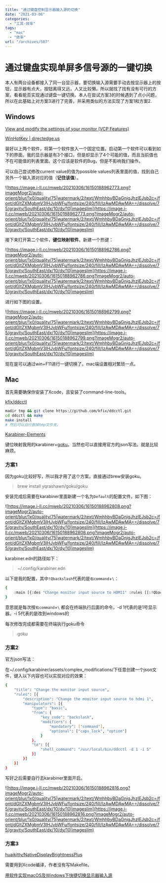 ```yaml
---
title: "通过键盘控制显示器输入源的切换"
date: "2021-03-06"
categories: 
  - "工具-效率"
tags: 
  - "mac"
  - "效率"
url: "/archives/587"
---
```


# 通过键盘实现单屏多信号源的一键切换

本人有两台设备都接入了同一台显示器，要切换输入源需要手动去按显示器上的按钮，显示器有点大，按钮离得又远，人又比较懒。所以就找了找有没有可行的方案，看看能否实现通过键盘一键切换。本人在尝试方案3的时候遇到了点小问题，所以在此基础上对方案3进行了完善，并采用类似的方法实现了方案1和方案2.

## Windows

[View and modify the settings of your monitor (VCP Features)](http://www.nirsoft.net/utils/control_my_monitor.html)

[WinHotKey | directedge.us](http://www.directedge.us/content/winhotkey)

装好以上两个软件，将第一个软件放入一个固定位置。启动第一个软件可以看到如下的界面。我的显示器是有3个接口，但是却显示了4个可能的值，而且当前值也不在可能值的列表里面。这个应该是软件的Bug，但是不影响我们操作。

可以自己尝试修改current value的值为possible values列表里面的值，找到自己另外一个输入源对应的值（**记住该值**）。

![https://image.i-ll.cc/mweb/20210306/16150188962773.png?imageMogr2/auto-orient/blur/1x0/quality/75|watermark/2/text/WmhhbyBDaGnigJhzIEJsb2c=/font/dGltZXMgbmV3IHJvbWFu/fontsize/240/fill/IzAwMDAwMA==/dissolve/75/gravity/SouthEast/dx/10/dy/10|imageslim](https://image.i-ll.cc/mweb/20210306/16150188962773.png?imageMogr2/auto-orient/blur/1x0/quality/75|watermark/2/text/WmhhbyBDaGnigJhzIEJsb2c=/font/dGltZXMgbmV3IHJvbWFu/fontsize/240/fill/IzAwMDAwMA==/dissolve/75/gravity/SouthEast/dx/10/dy/10|imageslim)

接下来打开第二个软件，**键位映射软件**。新建一个热键：

![https://image.i-ll.cc/mweb/20210306/16150188962786.png?imageMogr2/auto-orient/blur/1x0/quality/75|watermark/2/text/WmhhbyBDaGnigJhzIEJsb2c=/font/dGltZXMgbmV3IHJvbWFu/fontsize/240/fill/IzAwMDAwMA==/dissolve/75/gravity/SouthEast/dx/10/dy/10|imageslim](https://image.i-ll.cc/mweb/20210306/16150188962786.png?imageMogr2/auto-orient/blur/1x0/quality/75|watermark/2/text/WmhhbyBDaGnigJhzIEJsb2c=/font/dGltZXMgbmV3IHJvbWFu/fontsize/240/fill/IzAwMDAwMA==/dissolve/75/gravity/SouthEast/dx/10/dy/10|imageslim)

进行如下图的设置。

![https://image.i-ll.cc/mweb/20210306/16150188962799.png?imageMogr2/auto-orient/blur/1x0/quality/75|watermark/2/text/WmhhbyBDaGnigJhzIEJsb2c=/font/dGltZXMgbmV3IHJvbWFu/fontsize/240/fill/IzAwMDAwMA==/dissolve/75/gravity/SouthEast/dx/10/dy/10|imageslim](https://image.i-ll.cc/mweb/20210306/16150188962799.png?imageMogr2/auto-orient/blur/1x0/quality/75|watermark/2/text/WmhhbyBDaGnigJhzIEJsb2c=/font/dGltZXMgbmV3IHJvbWFu/fontsize/240/fill/IzAwMDAwMA==/dissolve/75/gravity/SouthEast/dx/10/dy/10|imageslim)

现在是可以通过win+F11进行一键切换了。mac端设置相对繁琐一点。

## Mac

首先需要确保你安装了Xcode，且安装了command-line-tools。

[kfix/ddcctl](https://github.com/kfix/ddcctl)

```bash
madir tmp && git clone https://github.com/kfix/ddcctl.git
cd ddcctl && make
make install
# 然后可以自行删掉tmp文件夹。
```

[Karabiner-Elements](https://karabiner-elements.pqrs.org)

键位映射我用的karabiner+[goku](https://github.com/yqrashawn/GokuRakuJoudo)。当然也可以直接用官方的json写法。就是比较麻烦。

### 方案1

因为goku比较好写，所以我才用了这个方案。直接通过brew安装goku。

> brew install yqrashawn/goku/goku

安装完成后需要在karabiner里面新建一个名为`Default`的配置文件。如下图：

![https://image.i-ll.cc/mweb/20210306/16150188962808.png?imageMogr2/auto-orient/blur/1x0/quality/75|watermark/2/text/WmhhbyBDaGnigJhzIEJsb2c=/font/dGltZXMgbmV3IHJvbWFu/fontsize/240/fill/IzAwMDAwMA==/dissolve/75/gravity/SouthEast/dx/10/dy/10|imageslim](https://image.i-ll.cc/mweb/20210306/16150188962808.png?imageMogr2/auto-orient/blur/1x0/quality/75|watermark/2/text/WmhhbyBDaGnigJhzIEJsb2c=/font/dGltZXMgbmV3IHJvbWFu/fontsize/240/fill/IzAwMDAwMA==/dissolve/75/gravity/SouthEast/dx/10/dy/10|imageslim)

karabiner.edn的路径如下：

> ~/.config/karabiner.edn

以下是我的配置，其中`!Qbackslash`代表的是`右command`+`\`：

```bash
{
    :main [{:des "Change monitor input source to HDMI1" :rules [[:!Qbackslash ["/usr/local/bin/ddcctl -d 1 -i 5"]]]}]
}
```

意思就是每次按`右command`+`\` 都会在终端执行后面的命令，-d 1代表的是1号显示器。-i 5代表的是改到windows的

每次修改完成都需要在终端执行goku命令

> goku

### 方案2

官方json写法：

在~/.config/karabiner/assets/complex\_modifications/下任意创建一个json文件，键入以下内容也可以实现对应的效果：

```bash
{
    "title": "Change the monitor input source",
    "rules": [{
        "description": "Change the monitor input source to hdmi 1",
        "manipulators": [{
            "type": "basic",
            "from": {
                "key_code": "backslash",
                "modifiers": {
                    "mandatory": ["command"],
                    "optional": ["caps_lock", "option"]
                }
            },
            "to": [{
                "shell_command": "/usr/local/bin/ddcctl -d 1 -i 5"
            }]
        }]
    }]
}
```

写好之后需要自行去karabiner里面开启。

![https://image.i-ll.cc/mweb/20210306/16150188962816.png?imageMogr2/auto-orient/blur/1x0/quality/75|watermark/2/text/WmhhbyBDaGnigJhzIEJsb2c=/font/dGltZXMgbmV3IHJvbWFu/fontsize/240/fill/IzAwMDAwMA==/dissolve/75/gravity/SouthEast/dx/10/dy/10|imageslim](https://image.i-ll.cc/mweb/20210306/16150188962816.png?imageMogr2/auto-orient/blur/1x0/quality/75|watermark/2/text/WmhhbyBDaGnigJhzIEJsb2c=/font/dGltZXMgbmV3IHJvbWFu/fontsize/240/fill/IzAwMDAwMA==/dissolve/75/gravity/SouthEast/dx/10/dy/10|imageslim)

### 方案3

[huaikitty/NativeDisplayBrightnessPlus](https://github.com/huaikitty/NativeDisplayBrightnessPlus)

需要用到Xcode编译，作者没有写Makefile。

[用软件实现macOS及Windows下快捷切换显示器输入源](https://1vr.cn/?p=2259)
